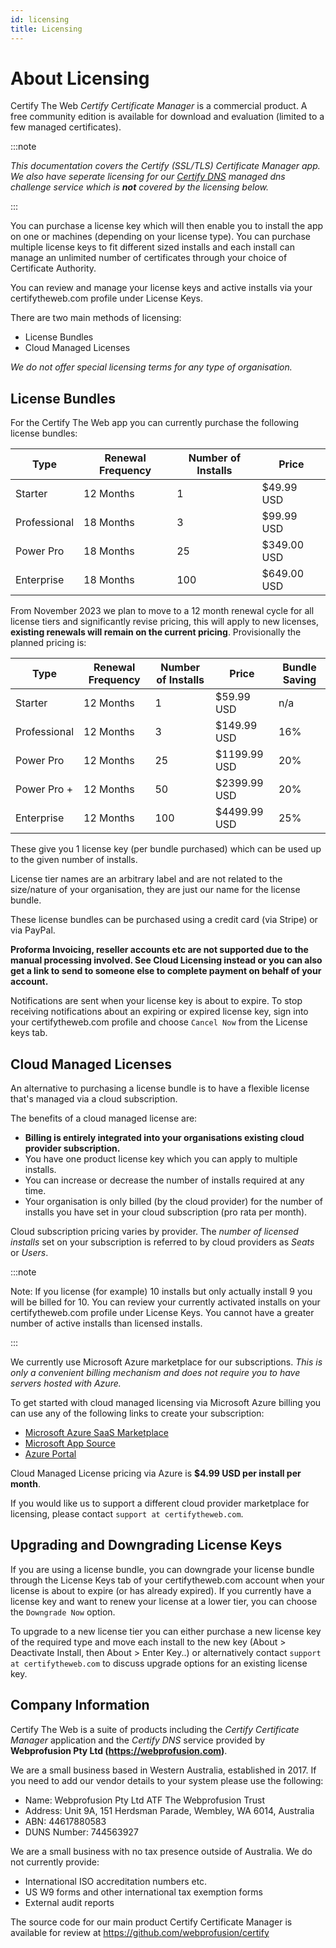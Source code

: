 ```yaml
---
id: licensing
title: Licensing
---
```


# About Licensing
Certify The Web *Certify Certificate Manager* is a commercial product. A free community edition is available for download and evaluation (limited to a few managed certificates). 


:::note

 *This documentation covers the Certify (SSL/TLS) Certificate Manager app. We also have seperate licensing for our [Certify DNS](../dns/providers/certifydns.md) managed dns challenge service which is **not** covered by the licensing below.*

:::

You can purchase a license key which will then enable you to install the app on one or machines (depending on your license type). You can purchase multiple license keys to fit different sized installs and each install can manage an unlimited number of certificates through your choice of Certificate Authority.

You can review and manage your license keys and active installs via your certifytheweb.com profile under License Keys. 

There are two main methods of licensing:
- License Bundles
- Cloud Managed Licenses

*We do not offer special licensing terms for any type of organisation.*

## License Bundles
For the Certify The Web app you can currently purchase the following license bundles:

| Type          | Renewal Frequency | Number of Installs| Price         |
|---------------|-------------------|-------------------|---------------|
| Starter       | 12 Months         | 1                 | $49.99 USD    |
| Professional  | 18 Months         | 3                 | $99.99 USD    |
| Power Pro     | 18 Months         | 25                | $349.00 USD   |
| Enterprise    | 18 Months         | 100               | $649.00 USD   | 

From November 2023 we plan to move to a 12 month renewal cycle for all license tiers and significantly revise pricing, this will apply to new licenses, **existing renewals will remain on the current pricing**. Provisionally the planned pricing is:

| Type          | Renewal Frequency | Number of Installs| Price         | Bundle Saving |
|---------------|-------------------|-------------------|---------------|--|
| Starter       | 12 Months         | 1                 | $59.99 USD    | n/a|
| Professional  | 12 Months         | 3                 | $149.99 USD    | 16%|
| Power Pro     | 12 Months         | 25                | $1199.99 USD   | 20%|
| Power Pro +   | 12 Months         | 50                | $2399.99 USD   | 20%|
| Enterprise    | 12 Months         | 100               | $4499.99 USD   | 25%|


These give you 1 license key (per bundle purchased) which can be used up to the given number of installs.

License tier names are an arbitrary label and are not related to the size/nature of your organisation, they are just our name for the license bundle.

These license bundles can be purchased using a credit card (via Stripe) or via PayPal. 

**Proforma Invoicing, reseller accounts etc are not supported due to the manual processing involved. See Cloud Licensing instead or you can also get a link to send to someone else to complete payment on behalf of your account.**

Notifications are sent when your license key is about to expire. To stop receiving notifications about an expiring or expired license key, sign into your certifytheweb.com profile and choose `Cancel Now` from the License keys tab.

## Cloud Managed Licenses
An alternative to purchasing a license bundle is to have a flexible license that's managed via a cloud subscription. 

The benefits of a cloud managed license are:
- **Billing is entirely integrated into your organisations existing cloud provider subscription.**
- You have one product license key which you can apply to multiple installs.
- You can increase or decrease the number of installs required at any time. 
- Your organisation is only billed (by the cloud provider) for the number of installs you have set in your cloud subscription (pro rata per month).

Cloud subscription pricing varies by provider. The *number of licensed installs* set on your subscription is referred to by cloud providers as *Seats* or *Users*.

:::note

Note: If you license (for example) 10 installs but only actually install 9 you will be billed for 10. You can review your currently activated installs on your certifytheweb.com profile under License Keys. You cannot have a greater number of active installs than licensed installs.

:::

We currently use Microsoft Azure marketplace for our subscriptions. *This is only a convenient billing mechanism and does not require you to have servers hosted with Azure.*

To get started with cloud managed licensing via Microsoft Azure billing you can use any of the following links to create your subscription: 

- [Microsoft Azure SaaS Marketplace](https://azuremarketplace.microsoft.com/en-us/marketplace/apps/webprofusionptyltd1588924351007.certifytheweb-standard-cloudlicense?tab=Overview)
- [Microsoft App Source](https://appsource.microsoft.com/en-us/product/web-apps/webprofusionptyltd1588924351007.certifytheweb-standard-cloudlicense)
- [Azure Portal](https://portal.azure.com/#create/webprofusionptyltd1588924351007.certifytheweb-standard-cloudlicense/preview)

Cloud Managed License pricing via Azure is **$4.99 USD per install per month**.

If you would like us to support a different cloud provider marketplace for licensing, please contact `support at certifytheweb.com`.

## Upgrading and Downgrading License Keys
If you are using a license bundle, you can downgrade your license bundle through the License Keys tab of your certifytheweb.com account when your license is about to expire (or has already expired). 
If you currently have a license key and want to renew your license at a lower tier, you can choose the `Downgrade Now` option. 

To upgrade to a new license tier you can either purchase a new license key of the required type and move each install to the new key (About > Deactivate Install, then About > Enter Key..) or alternatively contact `support at certifytheweb.com` to discuss upgrade options for an existing license key.

## Company Information
Certify The Web is a suite of products including the *Certify Certificate Manager* application and the *Certify DNS* service provided by **Webprofusion Pty Ltd (https://webprofusion.com)**.

We are a small business based in Western Australia, established in 2017. If you need to add our vendor details to your system please use the following:

- Name: Webprofusion Pty Ltd ATF The Webprofusion Trust 
- Address: Unit 9A, 151 Herdsman Parade, Wembley, WA 6014, Australia
- ABN: 44617880583
- DUNS Number: 744563927

We are a small business with no tax presence outside of Australia. We do not currently provide:
- International ISO accreditation numbers etc.
- US W9 forms and other international tax exemption forms
- External audit reports

The source code for our main product Certify Certificate Manager is available for review at https://github.com/webprofusion/certify